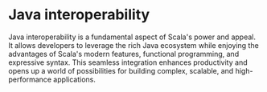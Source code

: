 # Java interoperability

Java interoperability is a fundamental aspect of Scala's power and appeal. It allows developers to leverage the rich Java ecosystem while enjoying the advantages of Scala's modern features, functional programming, and expressive syntax. This seamless integration enhances productivity and opens up a world of possibilities for building complex, scalable, and high-performance applications.
